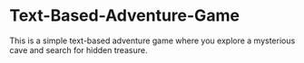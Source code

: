 # Text-Based-Adventure-Game
This is a simple text-based adventure game where you explore a mysterious cave and search for hidden treasure.
